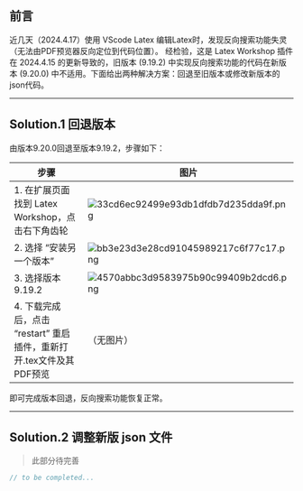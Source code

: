 ## 前言

近几天（2024.4.17）使用 VScode Latex 编辑Latex时，发现反向搜索功能失灵（无法由PDF预览器反向定位到代码位置）。 
经检验，这是 Latex Workshop 插件在 2024.4.15 的更新导致的，旧版本 (9.19.2) 中实现反向搜索功能的代码在新版本 (9.20.0) 中不适用。下面给出两种解决方案：回退至旧版本或修改新版本的json代码。

---

## Solution.1 回退版本

由版本9.20.0回退至版本9.19.2，步骤如下：

<div class='center'> 

|步骤 | 图片 |
| ------ | ------ |
|1.   在扩展页面找到 Latex Workshop，点击右下角齿轮  | ![33cd6ec92499e93db1dfdb7d235dda9f.png](https://i3.mjj.rip/2024/06/16/33cd6ec92499e93db1dfdb7d235dda9f.png)|
| 2. 选择 “安装另一个版本” |![bb3e23d3e28cd91045989217c6f77c17.png](https://i3.mjj.rip/2024/06/16/bb3e23d3e28cd91045989217c6f77c17.png)|
| 3. 选择版本 9.19.2| ![4570abbc3d9583975b90c99409b2dcd6.png](https://i3.mjj.rip/2024/06/16/4570abbc3d9583975b90c99409b2dcd6.png) |
| 4. 下载完成后，点击 “restart” 重启插件，重新打开.tex文件及其PDF预览 |（无图片） |
</div>

即可完成版本回退，反向搜索功能恢复正常。

---
## Solution.2 调整新版 json 文件

>此部分待完善

```c
// to be completed...
```